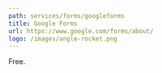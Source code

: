 ```yaml
---
path: services/forms/googleforms
title: Google Forms
url: https://www.google.com/forms/about/
logo: /images/angle-rocket.png
---
```


Free.
